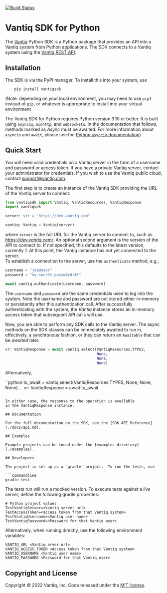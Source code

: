 [![Build Status](https://travis-ci.org/Vantiq/vantiq-sdk-java.svg?branch=master)](https://travis-ci.org/Vantiq/vantiq-sdk-java)

# Vantiq SDK for Python

The [Vantiq](http://www.vantiq.com) Python SDK is a Python package that provides an 
API into a Vantiq system from Python applications.  The SDK connects to a
Vantiq system using the 
[Vantiq REST API](https://dev.vantiq.com/docs/system/api/index.html).

## Installation

The SDK is via the PyPI manager.  To install this into your system,
use
```commandline
    pip install vantiqsdk
```

(Note: depending on your local environment, you may need to use `pip3`
instead of `pip`, or whatever is appropriate to install into your
virtual environment

The Vantiq SDK for Python requires Python version 3.10 or better.
It is built using `asyncio`, `aiohttp`, and `websockets`. In the documentation
that follows, methods marked as _Async_ must be awaited. For more information
about `asyncio` and `await`, please see the 
[Python `asyncio` documentation](https://docs.python.org/3/library/asyncio.html)).

## Quick Start

You will need valid credentials on a Vantiq server in the form of a
username and password or access token.  If you have a private Vantiq server,
contact your administrator for credentials.  If you wish to use the
Vantiq public cloud, contact [support@vantiq.com](mailto:support@vantiq.com).

The first step is to create an instance of the Vantiq SDK providing the URL of the Vantiq server to connect:

```python
from vantiqsdk import Vantiq, VantiqResources, VantiqResponse
import vantiqsdk

server: str = "https://dev.vantiq.com"

vantiq: Vantiq = Vantiq(server)
```

where `server` is the full URL for the Vantiq server to connect to, such as *https://dev.vantiq.com/*. 
An optional second argument is the version of the API to connect to. 
If not specified, this defaults to the latest version, currently *1*. 
At this point, the *Vantiq* instance has not yet connected to the server.  
To establish a connection to the server, use the `authenticate` method, e.g.,

```python
username = "joe@user"
password = "my-secr3t-passw0rd!#!"

await vantiq.authenticate(username, password)
```

The `username` and `password` are the same credentials used to log into the system.
Note the username and password are not stored either in-memory or persistently after
this authentication call.  After successfully authenticating with the system,
the *Vantiq* instance stores an in-memory access token that subsequent API calls
will use.

Now, you are able to perform any SDK calls to the Vantiq server.  The async methods
on the SDK classes can be immediately awaited to run in, effectively, a synchronous
fashion, or they can return an `Awaitable` that can be _awaited_ later.

```python
vr: VantiqResponse = await vantiq.select(VantiqResources.TYPES, 
                                         None, 
                                         None, 
                                         None)

```

Alternatively,

``python
to_await = vantiq.select(VantiqResources.TYPES, 
                         None, 
                         None, 
                         None)
...
vr: VantiqResponse = await to_await
```

In either case, the response to the operation is available
in the VantiqResponse instance.

## Documentation

For the full documentation on the SDK, see the [SDK API Reference](./docs/api.md).

## Examples

Example projects can be found under the [examples directory](./examples).

## Developers

The project is set up as a `gradle` project.  To run the tests, use

```commandline
gradle test
```

The tests run will run a mocked version. To execute tests against a _live_ server,
define the following gradle properties:

```properties
# Python project values
TestVantiqServer=<Vantiq server url>
TestAccessToken=<access token from that Vantiq system>
TestVantiqUsername=<Vantiq user name>
TestVantiqPassword=<Password for that Vantiq user>
```

Alternatively, when running directly, use the following environment variables:

```commandline
VANTIQ_URL <Vantiq erver url>
VANTIQ_ACCESS_TOKEN <Access token from that Vantiq system>
VANTIQ_USERNAME <Vantiq user name>
VANTIQ_PASSWORD <Password for that Vantiq user>
```

## Copyright and License

Copyright &copy; 2022 Vantiq, Inc.  Code released under the [MIT license](./LICENSE.txt).
